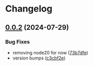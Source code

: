 # Changelog

## [0.0.2](https://github.com/templ-project/create/compare/tsconfig-v0.0.1...tsconfig-v0.0.2) (2024-07-29)


### Bug Fixes

* removing node20 for now ([73b7dfe](https://github.com/templ-project/create/commit/73b7dfee0df1b470102c37b95fac0eb67eb0d6f2))
* version bumps ([c3cbf2e](https://github.com/templ-project/create/commit/c3cbf2e08f0f826a62d9ef2a7238102c316ee869))
